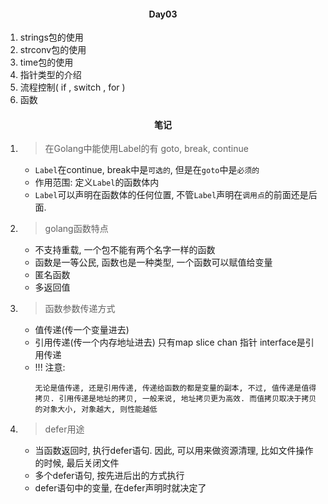 #### <center>Day03</center>

1. strings包的使用
2. strconv包的使用
3. time包的使用
4. 指针类型的介绍
5. 流程控制( if , switch , for )
6. 函数

#### <center>笔记</center>

1. > 在Golang中能使用Label的有 goto, break, continue
    * `Label`在continue, break中是`可选的`, 但是在`goto`中是`必须的`
    * 作用范围: 定义`Label`的函数体内
    * `Label`可以声明在函数体的任何位置, 不管`Label`声明在`调用点`的前面还是后面.
2. > golang函数特点
    * 不支持重载, 一个包不能有两个名字一样的函数
    * 函数是一等公民, 函数也是一种类型, 一个函数可以赋值给变量
    * 匿名函数
    * 多返回值
3. > 函数参数传递方式
    * 值传递(传一个变量进去)
    * 引用传递(传一个内存地址进去) 只有map slice chan 指针 interface是引用传递
    * !!! 注意:
        ```
        无论是值传递, 还是引用传递, 传递给函数的都是变量的副本, 不过, 值传递是值得拷贝. 引用传递是地址的拷贝, 一般来说, 地址拷贝更为高效. 而值拷贝取决于拷贝的对象大小, 对象越大, 则性能越低
        ```
4. > defer用途
    * 当函数返回时, 执行defer语句. 因此, 可以用来做资源清理, 比如文件操作的时候, 最后关闭文件
    * 多个defer语句, 按先进后出的方式执行
    * defer语句中的变量, 在defer声明时就决定了